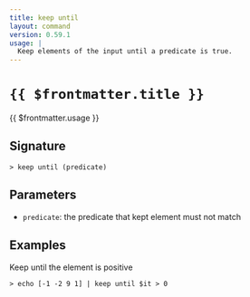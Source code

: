 ```yaml
---
title: keep until
layout: command
version: 0.59.1
usage: |
  Keep elements of the input until a predicate is true.
---
```


# `{{ $frontmatter.title }}`

<div style='white-space: pre-wrap;'>{{ $frontmatter.usage }}</div>

## Signature

```> keep until (predicate)```

## Parameters

 -  `predicate`: the predicate that kept element must not match

## Examples

Keep until the element is positive
```shell
> echo [-1 -2 9 1] | keep until $it > 0
```
